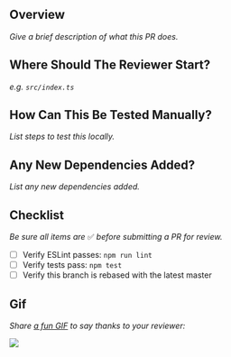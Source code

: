 ## Overview

_Give a brief description of what this PR does._

## Where Should The Reviewer Start?

_e.g. `src/index.ts`_

## How Can This Be Tested Manually?

_List steps to test this locally._

## Any New Dependencies Added?

_List any new dependencies added._

## Checklist
_Be sure all items are_ ✅ _before submitting a PR for review._
* [ ] Verify ESLint passes: `npm run lint`
* [ ] Verify tests pass: `npm test`
* [ ] Verify this branch is rebased with the latest master

## Gif
_Share [a fun GIF](https://giphy.com) to say thanks to your reviewer:_

![](https://media.giphy.com/media/xTiTnfkt9wCx4fuWhW/giphy.gif)

